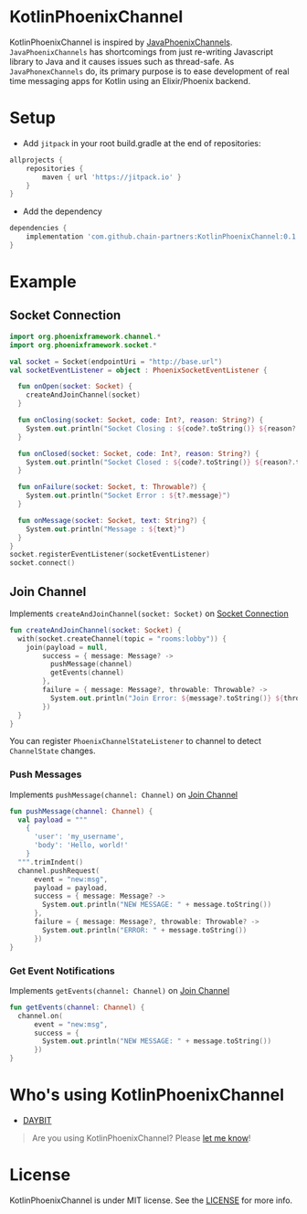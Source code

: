 # KotlinPhoenixChannel
KotlinPhoenixChannel is inspired by [JavaPhoenixChannels](https://github.com/eoinsha/JavaPhoenixChannels). `JavaPhoenixChannels` has shortcomings from just re-writing Javascript library to Java and it causes issues such as thread-safe. As `JavaPhonexChannels` do, its primary purpose is to ease development of real time messaging apps for Kotlin using an Elixir/Phoenix backend.

# Setup
- Add `jitpack` in your root build.gradle at the end of repositories:
```groovy
allprojects {
    repositories {
        maven { url 'https://jitpack.io' }
    }
}
```
- Add the dependency
```groovy
dependencies {
    implementation 'com.github.chain-partners:KotlinPhoenixChannel:0.1.15'
}
```

# Example
## Socket Connection
```kotlin
import org.phoenixframework.channel.*
import org.phoenixframework.socket.*

val socket = Socket(endpointUri = "http://base.url")
val socketEventListener = object : PhoenixSocketEventListener {

  fun onOpen(socket: Socket) {
    createAndJoinChannel(socket)
  }

  fun onClosing(socket: Socket, code: Int?, reason: String?) {
    System.out.println("Socket Closing : ${code?.toString()} ${reason?.toString()}")
  }

  fun onClosed(socket: Socket, code: Int?, reason: String?) {
    System.out.println("Socket Closed : ${code?.toString()} ${reason?.toString()}")
  }

  fun onFailure(socket: Socket, t: Throwable?) {
    System.out.println("Socket Error : ${t?.message}")
  }

  fun onMessage(socket: Socket, text: String?) {
    System.out.println("Message : ${text}")
  }
}
socket.registerEventListener(socketEventListener)
socket.connect()
```

## Join Channel
Implements `createAndJoinChannel(socket: Socket)` on [Socket Connection](#socket-connection)
```kotlin
fun createAndJoinChannel(socket: Socket) {
  with(socket.createChannel(topic = "rooms:lobby")) {
    join(payload = null,
        success = { message: Message? ->
          pushMessage(channel)
          getEvents(channel)
        },
        failure = { message: Message?, throwable: Throwable? ->
          System.out.println("Join Error: ${message?.toString()} ${throwable?.message}")
        })
  }
}
```
You can register `PhoenixChannelStateListener` to channel to detect `ChannelState` changes.

### Push Messages
Implements `pushMessage(channel: Channel)` on [Join Channel](#join-channel)
```kotlin
fun pushMessage(channel: Channel) {
  val payload = """
    {
      'user': 'my_username',
      'body': 'Hello, world!'
    }
  """.trimIndent()
  channel.pushRequest(
      event = "new:msg",
      payload = payload,
      success = { message: Message? ->
        System.out.println("NEW MESSAGE: " + message.toString())
      },
      failure = { message: Message?, throwable: Throwable? ->
        System.out.println("ERROR: " + message.toString())
      })
}
```

### Get Event Notifications
Implements `getEvents(channel: Channel)` on [Join Channel](#join-channel)
```kotlin
fun getEvents(channel: Channel) {
  channel.on(
      event = "new:msg",
      success = {
        System.out.println("NEW MESSAGE: " + message.toString())
      })
}
```

# Who's using KotlinPhoenixChannel
- [DAYBIT](https://daybit.com/)
> Are you using KotlinPhoenixChannel? Please [let me know](mailto:leechhe90+kotlinphoenixlib@gmail.com)!

# License
KotlinPhoenixChannel is under MIT license. See the [LICENSE](https://github.com/chain-partners/KotlinPhoenixChannel/blob/master/LICENSE) for more info.